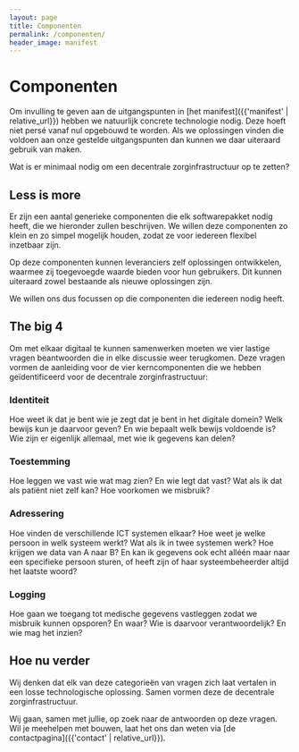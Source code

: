 ```yaml
---
layout: page
title: Componenten
permalink: /componenten/
header_image: manifest
---
```


# Componenten

Om invulling te geven aan de uitgangspunten in [het manifest]({{'manifest' | relative_url}}) hebben we natuurlijk concrete technologie nodig. Deze hoeft niet persé vanaf nul opgebouwd te worden. Als we oplossingen vinden die voldoen aan onze gestelde uitgangspunten dan kunnen we daar uiteraard gebruik van maken.

Wat is er minimaal nodig om een decentrale zorginfrastructuur op te zetten?

## Less is more

Er zijn een aantal generieke componenten die elk softwarepakket nodig heeft, die we hieronder zullen beschrijven. We willen deze componenten zo klein en zo simpel mogelijk houden, zodat ze voor iedereen flexibel inzetbaar zijn.

Op deze componenten kunnen leveranciers zelf oplossingen ontwikkelen, waarmee zij toegevoegde waarde bieden voor hun gebruikers. Dit kunnen uiteraard zowel bestaande als nieuwe oplossingen zijn. 

We willen ons dus focussen op die componenten die iedereen nodig heeft.

## The big 4

Om met elkaar digitaal te kunnen samenwerken moeten we vier lastige vragen beantwoorden die in elke discussie weer terugkomen. Deze vragen vormen de aanleiding voor de vier kerncomponenten die we hebben geïdentificeerd voor de decentrale zorginfrastructuur:

### Identiteit

Hoe weet ik dat je bent wie je zegt dat je bent in het digitale domein? Welk bewijs kun je daarvoor geven? En wie bepaalt welk bewijs voldoende is? Wie zijn er eigenlijk allemaal, met wie ik gegevens kan delen?

### Toestemming

Hoe leggen we vast wie wat mag zien? En wie legt dat vast? Wat als ik dat als patiënt niet zelf kan? Hoe voorkomen we misbruik?

### Adressering

Hoe vinden de verschillende ICT systemen elkaar? Hoe weet je welke persoon in welk systeem werkt? Wat als ik in twee systemen werk? Hoe krijgen we data van A naar B? En kan ik gegevens ook echt alléén maar naar een specifieke persoon sturen, of heeft zijn of haar systeembeheerder altijd het laatste woord?

### Logging

Hoe gaan we toegang tot medische gegevens vastleggen zodat we misbruik kunnen opsporen? En waar? Wie is daarvoor verantwoordelijk? En wie mag het inzien?

## Hoe nu verder

Wij denken dat elk van deze categorieën van vragen zich laat vertalen in een losse technologische oplossing. Samen vormen deze de decentrale zorginfrastructuur.

Wij gaan, samen met jullie, op zoek naar de antwoorden op deze vragen. Wil je meehelpen met bouwen, laat het ons dan weten via [de contactpagina]({{'contact' | relative_url}}).
